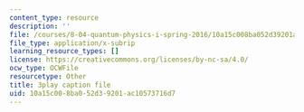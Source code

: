 ```yaml
---
content_type: resource
description: ''
file: /courses/8-04-quantum-physics-i-spring-2016/10a15c008ba052d39201ac10573716d7_2EV1vJAAo8M.vtt
file_type: application/x-subrip
learning_resource_types: []
license: https://creativecommons.org/licenses/by-nc-sa/4.0/
ocw_type: OCWFile
resourcetype: Other
title: 3play caption file
uid: 10a15c00-8ba0-52d3-9201-ac10573716d7
---
```

